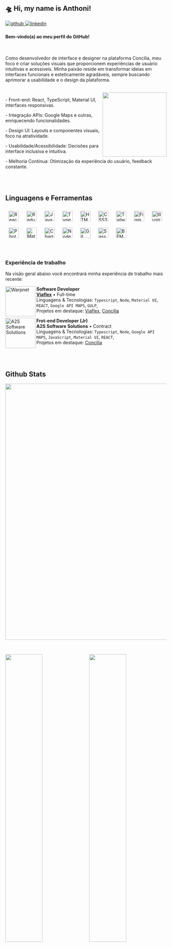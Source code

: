 ## 🛸 Hi, my name is Anthoni!  

<a href="https://github.com/anthonibs" target="_blank">
<img src=https://img.shields.io/badge/github-%2324292e.svg?&style=for-the-badge&logo=github&logoColor=white alt=github style="margin-bottom: 5px;" />
</a>
<a href="https://linkedin.com/in/anthoni-broering-dos-santos" target="_blank">
<img src=https://img.shields.io/badge/linkedin-%231E77B5.svg?&style=for-the-badge&logo=linkedin&logoColor=white alt=linkedin style="margin-bottom: 5px;" />
</a>  


<h4>Bem-vindo(a) ao meu perfil do GitHub!</h4>

<br/>

<p align="left"> 
  Como desenvolvedor de interface e designer na plataforma Concilia, meu foco é criar soluções visuais que proporcionem experiências de usuário intuitivas e acessíveis. Minha paixão reside em transformar ideias em interfaces funcionais e esteticamente agradáveis, sempre buscando aprimorar a usabilidade e o design da plataforma.  
</p>

 <br/>

 <img src="https://media0.giphy.com/media/v1.Y2lkPTc5MGI3NjExbXN6d2IzOXd5OHI2YzlzeXlsYTcyOWNseTJxY2JvbmJ1OHRkODViayZlcD12MV9pbnRlcm5hbF9naWZfYnlfaWQmY3Q9Zw/SsWUs30gH6nL28uZdX/giphy.gif" min-width="200px" max-width="200px" width="200" align="right"  />

<p align="left"> 
   - Front-end: React, TypeScript, Material UI, interfaces responsivas. 
</p>

<p align="left">
  - Integração APIs: Google Maps e outras, enriquecendo funcionalidades.  
</p>

<p align="left">
  - Design UI: Layouts e componentes visuais, foco na atratividade.  
</p>

<p align="left">
  - Usabilidade/Acessibilidade: Decisões para interface inclusiva e intuitiva.  
</p>

<p align="left">
  - Melhoria Contínua: Otimização da experiência do usuário, feedback constante.  
</p>


<br/>
<br/>

## Linguagens e Ferramentas
<div>  
  <a href="https://reactjs.org/" target="_blank"><img style="margin: 10px" src="https://profilinator.rishav.dev/skills-assets/react-original-wordmark.svg" alt="React" height="32" /></a>  
  <a href="https://redux.js.org/" target="_blank"><img style="margin: 10px" src="https://profilinator.rishav.dev/skills-assets/redux-original.svg" alt="Redux" height="32" /></a>  
  <a href="https://www.javascript.com/" target="_blank"><img style="margin: 10px" src="https://profilinator.rishav.dev/skills-assets/javascript-original.svg" alt="JavaScript" height="32" /></a>  
  <a href="https://www.typescriptlang.org/" target="_blank"><img style="margin: 10px" src="https://profilinator.rishav.dev/skills-assets/typescript-original.svg" alt="TypeScript" height="32" /></a>  
  <a href="https://en.wikipedia.org/wiki/HTML5" target="_blank"><img style="margin: 10px" src="https://profilinator.rishav.dev/skills-assets/html5-original-wordmark.svg" alt="HTML5" height="32" /></a>  
  <a href="https://www.w3schools.com/css/" target="_blank"><img style="margin: 10px" src="https://profilinator.rishav.dev/skills-assets/css3-original-wordmark.svg" alt="CSS3" height="32" /></a>  
  <a href="https://www.tailwindcss.com/" target="_blank"><img style="margin: 10px" src="https://profilinator.rishav.dev/skills-assets/tailwindcss.svg" alt="Tailwind CSS" height="32" /></a>  
  <a href="https://www.figma.com/" target="_blank"><img style="margin: 10px" src="https://profilinator.rishav.dev/skills-assets/figma-icon.svg" alt="Figma" height="32" /></a>  
  <a href="https://www.adobe.com/in/products/illustrator.html" target="_blank"><img style="margin: 10px" src="https://profilinator.rishav.dev/skills-assets/adobe_illustrator-icon.svg" alt="Illustrator" height="32" /></a>  
  <a href="https://www.adobe.com/in/products/photoshop.html" target="_blank"><img style="margin: 10px" src="https://profilinator.rishav.dev/skills-assets/photoshop-plain.svg" alt="Photoshop" height="32" /></a>  
  <a href="https://mui.com/" target="_blank"><img style="margin: 10px" src="https://profilinator.rishav.dev/skills-assets/mui.png" alt="Material UI" height="32" /></a>  
  <a href="https://www.chartjs.org/" target="_blank"><img style="margin: 10px" src="https://profilinator.rishav.dev/skills-assets/logo-title.svg" alt="Chart.js" height="32" /></a>  
  <a href="https://nodejs.org/" target="_blank"><img style="margin: 10px" src="https://profilinator.rishav.dev/skills-assets/nodejs-original-wordmark.svg" alt="Node.js" height="32" /></a>  
  <a href="https://github.com/" target="_blank"><img style="margin: 10px" src="https://profilinator.rishav.dev/skills-assets/git-scm-icon.svg" alt="Git" height="32" /></a>  
  <a href="https://sass-lang.com/" target="_blank"><img style="margin: 10px" src="https://profilinator.rishav.dev/skills-assets/sass-original.svg" alt="Sass" height="32" /></a>  
  <a href="http://getbem.com/" target="_blank"><img style="margin: 10px" src="https://profilinator.rishav.dev/skills-assets/bem.svg" alt="BEM" height="32" /></a>  
</div>  

<br/>  
<br/>  



### Experiência de trabalho

Na visão geral abaixo você encontrará minha experiência de trabalho mais recente:

[<img align="left" height="94px" width="94px" alt="Warpnet" src="https://github.com/user-attachments/assets/bbaa91df-3cf7-4ad2-bc67-23140b86c067"/>](https://www.linkedin.com/company/viaflex/)

**Software Developer** \
[**Viaflex**](https://www.linkedin.com/company/viaflex) • Full-time \
Linguagens & Tecnologias: `Typescript`, `Node`, `Material UI`, `REACT`, `Google API MAPS`, `GULP`,\
Projetos em destaque: [Viaflex](https://viaflex.com.br/), [Concilia](https://concilia.viaflex.com.br)
<br/>

<img  align="left" height="94px" width="94px" alt="A2S Software Solutions" src="https://github.com/user-attachments/assets/ecc5ead3-9854-4fcb-ba35-9ffc5112f1ac"/>

**Frot-end Developer (Jr)** \
**A2S Software Solutions** • Contract \
Linguagens & Tecnologias: `Typescript`, `Node`, `Google API MAPS`, `JavaScript`, `Material UI`, `REACT`,\
Projetos em destaque: [Concilia](https://concilia.viaflex.com.br)
<br/>


<br/> <br/> 



## Github Stats  

<p align="center">
  <a
    href="https://github.com/anthonibs"
    title="Profile Anthonibs"
  >
    <img
      width="800"
      src="https://github-profile-trophy.vercel.app/?username=anthonibs&column=8&theme=darkhub&no-frame=true&no-bg=true&theme=tokyonight"
    />
  </a>
</p>

  <br/>

<p valign="top">
  <img src="https://github-readme-stats.vercel.app/api?username=anthonibs&show_icons=true&count_private=true&hide_border=true&theme=tokyonight" valign="top"  align="left" style="width: 48%" />
  <img src="https://github-readme-stats.vercel.app/api/top-langs/?username=anthonibs&hide_border=true&layout=compact&theme=tokyonight" valign="top" align="right" style="width: 48%" />
</p>
 
